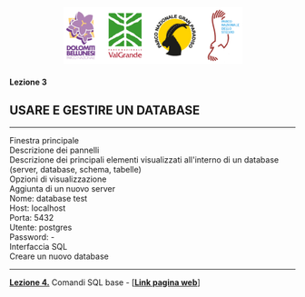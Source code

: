 <p align="center"> <img src="materiale/loghi.png" width="315" height="100" /></p>

#### Lezione 3
## USARE E GESTIRE UN DATABASE
---

Finestra principale  
Descrizione dei pannelli  
Descrizione dei principali elementi visualizzati all'interno di un database (server, database, schema, tabelle)  
Opzioni di visualizzazione  
Aggiunta di un nuovo server  
Nome: database test  
Host: localhost  
Porta: 5432  
Utente: postgres  
Password: -  
Interfaccia SQL  
Creare un nuovo database  


---
[**Lezione 4.**](https://github.com/feurbano/corsoparchi/blob/master/lezioni/lezione_04.md) Comandi SQL base - [<ins>[**Link pagina web**](https://feurbano.github.io/corsoparchi/lezioni/lezione_04.html)</ins>]
